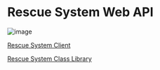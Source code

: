# Rescue System Web API

![image](https://github.com/user-attachments/assets/2478f5d3-2abe-4933-9108-d2089f071948)

[Rescue System Client](https://github.com/blugsam/Rescue-System-Client)

[Rescue System Class Library](https://github.com/blugsam/Rescue-System-Class-Library)
